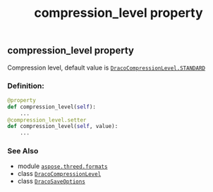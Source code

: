 ﻿---
title: compression_level property
second_title: Aspose.3D for Python via .NET API References
description: 
type: docs
weight: 50
url: /aspose.threed.formats/dracosaveoptions/compression_level/
is_root: false
---

## compression_level property


Compression level, default value is [`DracoCompressionLevel.STANDARD`](/3d/python-net/aspose.threed.formats/dracocompressionlevel#STANDARD)
### Definition:
```python
@property
def compression_level(self):
    ...
@compression_level.setter
def compression_level(self, value):
    ...
```

### See Also
* module [`aspose.threed.formats`](../../)
* class [`DracoCompressionLevel`](/3d/python-net/aspose.threed.formats/dracocompressionlevel)
* class [`DracoSaveOptions`](/3d/python-net/aspose.threed.formats/dracosaveoptions)
